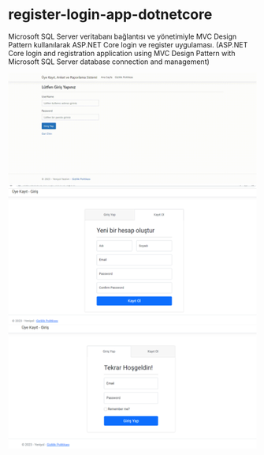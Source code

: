 # register-login-app-dotnetcore
Microsoft SQL Server veritabanı bağlantısı ve yönetimiyle MVC Design Pattern kullanılarak ASP.NET Core login ve register uygulaması. (ASP.NET Core login and registration application using MVC Design Pattern with Microsoft SQL Server database connection and management)

![](RegisterAndLogin.jpg)
![](register.png)
![](login.png)
